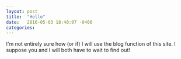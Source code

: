 ```yaml
---
layout: post
title:  "Hello"
date:   2016-05-03 18:40:07 -0400
categories:
---
```


I'm not entirely sure how (or if) I will use the blog function of this site. I suppose you and I will both have to wait to find out!
